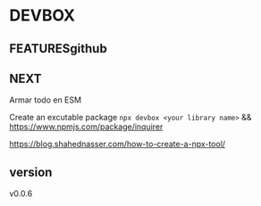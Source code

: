 # DEVBOX

## FEATURESgithub 

## NEXT
Armar todo en ESM 

Create an excutable package `npx devbox <your library name>` &&
https://www.npmjs.com/package/inquirer

https://blog.shahednasser.com/how-to-create-a-npx-tool/


## version
<!--VERSION-->v0.0.6<!--/VERSION-->